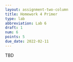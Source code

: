 ```yaml
---
layout: assignment-two-column
title: Homework 4 Primer
type: lab
abbreviation: Lab 6
draft: 1
num: 6
points: 5
due_date: 2022-02-11
---
```


TBD
